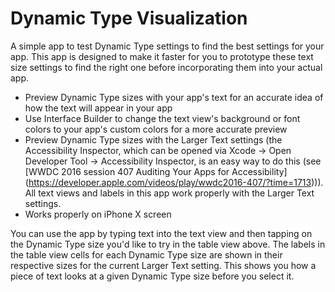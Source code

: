 #  Dynamic Type Visualization
A simple app to test Dynamic Type settings to find the best settings for your app. This app is designed to make it faster for you to prototype these text size settings to find the right one before incorporating them into your actual app.

- Preview Dynamic Type sizes with your app's text for an accurate idea of how the text will appear in your app
- Use Interface Builder to change the text view's background or font colors to your app's custom colors for a more accurate preview
- Preview Dynamic Type sizes with the Larger Text settings (the Accessibility Inspector, which can be opened via Xcode -> Open Developer Tool -> Accessibility Inspector, is an easy way to do this (see [WWDC 2016 session 407 Auditing Your Apps for Accessibility] (https://developer.apple.com/videos/play/wwdc2016-407/?time=1713))). All text views and labels in this app work properly with the Larger Text settings.
- Works properly on iPhone X screen

You can use the app by typing text into the text view and then tapping on the Dynamic Type size you'd like to try in the table view above. The labels in the table view cells for each Dynamic Type size are shown in their respective sizes for the current Larger Text setting. This shows you how a piece of text looks at a given Dynamic Type size before you select it. 
